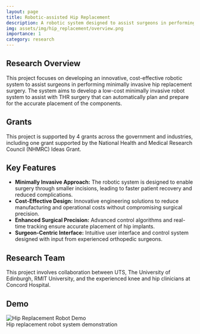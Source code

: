 ```yaml
---
layout: page
title: Robotic-assisted Hip Replacement
description: A robotic system designed to assist surgeons in performing minimally invasive hip replacement surgery with improved precision and reduced costs.
img: assets/img/hip_replacement/overview.png
importance: 1
category: research
---
```


<div class="post-content">
  <h2>Research Overview</h2>
  <p>
    This project focuses on developing an innovative, cost-effective robotic system to assist surgeons in performing minimally invasive hip replacement surgery. The system aims to develop a low-cost minimally invasive robot system to assist with THR surgery that can automatically plan and prepare for the accurate placement of the components.
  </p>

  <h2>Grants</h2>
  <p>
    This project is supported by 4 grants across the government and industries, including one grant supported by the National Health and Medical Research Council (NHMRC) Ideas Grant.
  </p>

  <h2>Key Features</h2>
  <ul>
    <li>
      <strong>Minimally Invasive Approach:</strong> The robotic system is designed to enable surgery through smaller incisions, leading to faster patient recovery and reduced complications.
    </li>
    <li>
      <strong>Cost-Effective Design:</strong> Innovative engineering solutions to reduce manufacturing and operational costs without compromising surgical precision.
    </li>
    <li>
      <strong>Enhanced Surgical Precision:</strong> Advanced control algorithms and real-time tracking ensure accurate placement of hip implants.
    </li>
    <li>
      <strong>Surgeon-Centric Interface:</strong> Intuitive user interface and control system designed with input from experienced orthopedic surgeons.
    </li>
  </ul>

  <h2>Research Team</h2>
  <p>
    This project involves collaboration between UTS, The University of Edinburgh, RMIT University, and the experienced knee and hip clinicians at Concord Hospital.
  </p>

  <h2>Demo</h2>
  <div class="row mt-3">
    <div class="col-sm mt-3 mt-md-0">
      <img class="img-fluid rounded z-depth-1" src="{{ '/assets/img/hip_replacement/blur_real.png' | relative_url }}" alt="Hip Replacement Robot Demo" title="Hip Replacement Robot Demo"/>
    </div>
  </div>
  <div class="caption">
    Hip replacement robot system demonstration
  </div>
</div>
